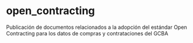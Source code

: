 # open_contracting
Publicación de documentos relacionados a la adopción del estándar Open Contracting para los datos de compras y contrataciones del GCBA

